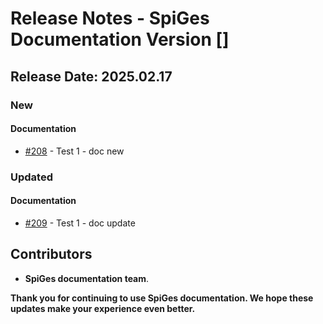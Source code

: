 # Release Notes - SpiGes Documentation Version []

## Release Date: 2025.02.17

### New

#### Documentation

- [#208](https://github.com/SpiGes/handbook/issues/208) - Test 1 - doc new

### Updated

#### Documentation

- [#209](https://github.com/SpiGes/handbook/issues/209) - Test 1 - doc update

## Contributors

- **SpiGes documentation team**.

**Thank you for continuing to use SpiGes documentation. We hope these updates make your experience even better.**
